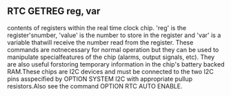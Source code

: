 ## RTC GETREG reg, var

contents of registers within the real time clock chip. 'reg' is the register'snumber, 'value' is the number to store in the register and 'var' is a variable thatwill receive the number read from the register. These commands are notnecessary for normal operation but they can be used to manipulate specialfeatures of the chip (alarms, output signals, etc). They are also useful forstoring temporary information in the chip's battery backed RAM.These chips are I2C devices and must be connected to the two I2C pins asspecified by OPTION SYSTEM I2C with appropriate pullup resistors.Also see the command OPTION RTC AUTO ENABLE.